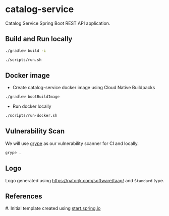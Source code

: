 # catalog-service

Catalog Service Spring Boot REST API application.

## Build and Run locally

```bash
./gradlew build -i
```

```bash
./scripts/run.sh
```

## Docker image

* Create catalog-service docker image using Cloud Native Buildpacks

```bash
./gradlew bootBuildImage
```

* Run docker locally

```bash
./scripts/run-docker.sh
```

## Vulnerability Scan

We will use [grype](https://github.com/anchore/grype) as our vulnerability scanner for CI and locally.

```bash
grype .
```

## Logo

Logo generated using https://patorjk.com/software/taag/ and `Standard` type.

## References

#. Initial template created
using [start.spring.io](https://start.spring.io/#!type=gradle-project&language=java&platformVersion=3.5.5&packaging=jar&jvmVersion=24&groupId=com.github.polar&artifactId=catalog-service&name=catalog-service&description=Catalog%20Service%20Spring%20Boot%20API&packageName=com.github.polar.catalog-service&dependencies=web,postgresql,testcontainers,devtools,data-jdbc,flyway)
